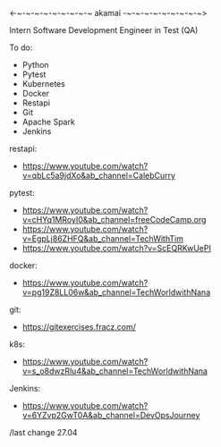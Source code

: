 <-~-~-~-~-~-~-~-~-~ akamai -~-~-~-~-~-~-~-~-~>

Intern Software Development Engineer in Test (QA)

To do:
  - Python
  - Pytest
  - Kubernetes
  - Docker
  - Restapi
  - Git
  - Apache Spark
  - Jenkins
    
restapi: 
  - https://www.youtube.com/watch?v=qbLc5a9jdXo&ab_channel=CalebCurry
    
pytest:
  - https://www.youtube.com/watch?v=cHYq1MRoyI0&ab_channel=freeCodeCamp.org
  - https://www.youtube.com/watch?v=EgpLj86ZHFQ&ab_channel=TechWithTim
  - https://www.youtube.com/watch?v=ScEQRKwUePI

docker:
  -  https://www.youtube.com/watch?v=pg19Z8LL06w&ab_channel=TechWorldwithNana

git:
  - https://gitexercises.fracz.com/

k8s:
  - https://www.youtube.com/watch?v=s_o8dwzRlu4&ab_channel=TechWorldwithNana
    
Jenkins:
  - https://www.youtube.com/watch?v=6YZvp2GwT0A&ab_channel=DevOpsJourney

<keeping updated> /last change 27.04
